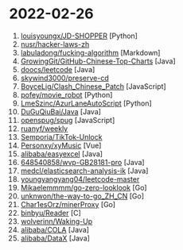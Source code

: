 # 2022-02-26

1. [louisyoungx/JD-SHOPPER](https://github.com/louisyoungx/JD-SHOPPER "京东自动下单 (自动登录,指定时间预约商品,商品补货监控,自动加购物车,自动下单)") [Python]
2. [nusr/hacker-laws-zh](https://github.com/nusr/hacker-laws-zh "💻📖对开发人员有用的定律、理论、原则和模式。(Laws, Theories, Principles and Patterns that developers will find useful.)") 
3. [labuladong/fucking-algorithm](https://github.com/labuladong/fucking-algorithm "刷算法全靠套路，认准 labuladong 就够了！English version supported! Crack LeetCode, not only how, but also why.") [Markdown]
4. [GrowingGit/GitHub-Chinese-Top-Charts](https://github.com/GrowingGit/GitHub-Chinese-Top-Charts "🇨🇳 GitHub中文排行榜，各语言分离设置「软件 / 资料」榜单，精准定位中文好项目。各取所需，高效学习。") [Java]
5. [doocs/leetcode](https://github.com/doocs/leetcode "😏 LeetCode solutions in any programming language | 多种编程语言实现 LeetCode、《剑指 Offer（第 2 版）》、《程序员面试金典（第 6 版）》题解") [Java]
6. [skywind3000/preserve-cd](https://github.com/skywind3000/preserve-cd "Game Preservation Project") 
7. [BoyceLig/Clash_Chinese_Patch](https://github.com/BoyceLig/Clash_Chinese_Patch "Clash For Windows 汉化补丁和汉化脚本") [JavaScript]
8. [pofey/movie_robot](https://github.com/pofey/movie_robot "可以自动从豆瓣用户的想看、在看、看过列表中自动获取电影，并通过mteam查找种子，提交到qbittorrent中下载（依赖Emby管理影视原数据）") [Python]
9. [LmeSzinc/AzurLaneAutoScript](https://github.com/LmeSzinc/AzurLaneAutoScript "碧蓝航线脚本 Azur Lane automation bot (CN/EN/JP/TW) | 无缝委托科研，全自动大世界，马上使用马上接管全部游戏玩法，计划作战模式？感觉不如Alas......好用") [Python]
10. [DuGuQiuBai/Java](https://github.com/DuGuQiuBai/Java "27天成为Java大神") [Java]
11. [openspug/spug](https://github.com/openspug/spug "开源运维平台：面向中小型企业设计的轻量级无Agent的自动化运维平台，整合了主机管理、主机批量执行、主机在线终端、文件在线上传下载、应用发布部署、在线任务计划、配置中心、监控、报警等一系列功能。") [JavaScript]
12. [ruanyf/weekly](https://github.com/ruanyf/weekly "科技爱好者周刊，每周五发布") 
13. [Semporia/TikTok-Unlock](https://github.com/Semporia/TikTok-Unlock "TikTok免拔卡解锁最新支持 iPhone （iOS 15.4） 、TikTok（V23.4.0）、TikTok TestFlight，支持更换地区 、发布视频 、 直播 、点赞评论、私聊等！") 
14. [Personxy/xyMusic](https://github.com/Personxy/xyMusic "") [Vue]
15. [alibaba/easyexcel](https://github.com/alibaba/easyexcel "快速、简洁、解决大文件内存溢出的java处理Excel工具") [Java]
16. [648540858/wvp-GB28181-pro](https://github.com/648540858/wvp-GB28181-pro "WEB VIDEO PLATFORM是一个基于GB28181-2016标准实现的网络视频平台，支持NAT穿透，支持海康、大华、宇视等品牌的IPC、NVR、DVR接入。支持国标级联，支持rtsp/rtmp等视频流转发到国标平台，支持rtsp/rtmp等推流转发到国标平台。") [Java]
17. [medcl/elasticsearch-analysis-ik](https://github.com/medcl/elasticsearch-analysis-ik "The IK Analysis plugin integrates Lucene IK analyzer into elasticsearch, support customized dictionary.") [Java]
18. [youngyangyang04/leetcode-master](https://github.com/youngyangyang04/leetcode-master "《代码随想录》LeetCode 刷题攻略：200道经典题目刷题顺序，共60w字的详细图解，视频难点剖析，50余张思维导图，支持C++，Java，Python，Go，JavaScript等多语言版本，从此算法学习不再迷茫！🔥🔥 来看看，你会发现相见恨晚！🚀") 
19. [Mikaelemmmm/go-zero-looklook](https://github.com/Mikaelemmmm/go-zero-looklook "🔥基于go-zero(go zero) 微服务全技术栈开发最佳实践项目。 go-zero项目地址: https://github.com/zeromicro/go-zero") [Go]
20. [unknwon/the-way-to-go_ZH_CN](https://github.com/unknwon/the-way-to-go_ZH_CN "《The Way to Go》中文译本，中文正式名《Go 入门指南》") [Go]
21. [Char1esOrz/minerProxy](https://github.com/Char1esOrz/minerProxy "以太坊矿池代理,可以自定义抽水地址和比例 ,go语言编写,性能极高。挂几个盗版狗minerproxyeth/minerproxy和MinerPr0xy/MinerProxy和nicococococ/MinerProxyLite和CharIesOrz/minerProxy和ryu-shen/minerProxy都是盗版加料的，大家注意分辨,可以查看git commits记录查看谁先发布的") [Go]
22. [binbyu/Reader](https://github.com/binbyu/Reader "A win32 txt file reader") [C]
23. [wolverinn/Waking-Up](https://github.com/wolverinn/Waking-Up "计算机基础（计算机网络/操作系统/数据库/Git...）面试问题全面总结，包含详细的follow-up question以及答案；全部采用【问题+追问+答案】的形式，即拿即用，直击互联网大厂面试🚀；可用于模拟面试、面试前复习、短期内快速备战面试...") 
24. [alibaba/COLA](https://github.com/alibaba/COLA "🥤 COLA: Clean Object-oriented & Layered Architecture") [Java]
25. [alibaba/DataX](https://github.com/alibaba/DataX "DataX是阿里云DataWorks数据集成的开源版本。") [Java]
